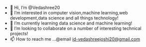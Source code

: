 - 👋 Hi, I’m @Vedashree20
- 👀 I’m interested in computer vision,machine learning,web development,data science and all things technology!
- 🌱 I’m currently learning data science and machine learning!
- 💞️ I’m looking to collaborate on a number of interesting technical projects!
- 📫 How to reach me ...@email id-vedashreejoshi20@gmail.com

<!---
Vedashree20/Vedashree20 is a ✨ special ✨ repository because its `README.md` (this file) appears on your GitHub profile.
You can click the Preview link to take a look at your changes.
--->
